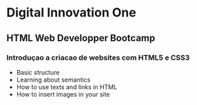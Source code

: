 # Digital Innovation One
## HTML Web Developper Bootcamp
### Introduçao a criacao de websites com HTML5 e CSS3

- Basic structure
- Learning about semantics
- How to use texts and links in HTML
- How to insert images in your site
